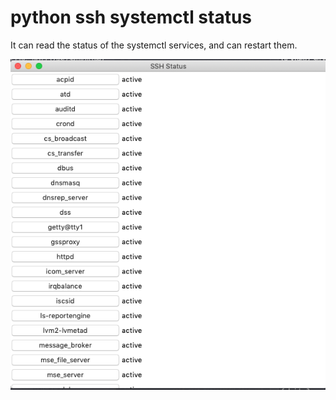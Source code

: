 # python ssh systemctl status

It can read the status of the systemctl services, and can restart them.

![transparent](https://raw.githubusercontent.com/bycym/python_ssh_systemctl_status/master/ssh_status.png) 
